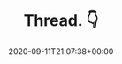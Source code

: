 ---
retweeted: false
source: <a href="https://mobile.twitter.com" rel="nofollow">Twitter Web App</a>
entities:
  hashtags: []
  symbols: []
  user_mentions: []
  urls:
  - url: https://t.co/WYttWShzCt
    expanded_url: https://twitter.com/ardenthistorian/status/1304461824159608832
    display_url: twitter.com/ardenthistoria…
    indices:
    - '10'
    - '33'
display_text_range:
- '0'
- '33'
favorite_count: '0'
id_str: '1304527041149177856'
truncated: false
retweet_count: '0'
id: '1304527041149177856'
possibly_sensitive: false
created_at: Fri Sep 11 21:07:38 +0000 2020
favorited: false
full_text: "Thread. \U0001F447"
lang: en
quote_url: https://twitter.com/ardenthistorian/status/1304461824159608832
tags:
- pesos:twitter
date: '2020-09-11T21:07:38+00:00'
src: https://twitter.com/bascht/status/1304527041149177856
original_url: https://twitter.com/bascht/status/1304527041149177856
type: twitter_tweet
text: "Thread. \U0001F447"
title: "Thread. \U0001F447"

---